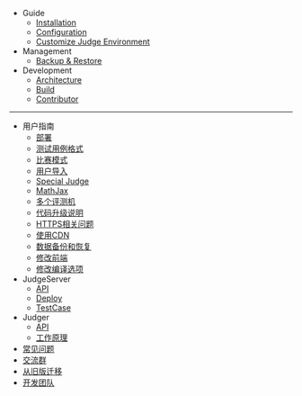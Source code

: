 - Guide
  - [Installation](en/guide/installation.md)
  - [Configuration](en/guide/configuration.md)
  - [Customize Judge Environment](en/guide/judge_language_customization.md)
- Management
  - [Backup & Restore](en/management/backup_and_restore.md)
- Development
  - [Architecture](en/development/architecture.md)
  - [Build](en/development/build.md)
  - [Contributor](en/development/contributor.md)

---

- 用户指南
  - [部署](onlinejudge/guide/deploy.md)
  - [测试用例格式](onlinejudge/guide/test_case.md)
  - [比赛模式](onlinejudge/guide/contest_rule_type.md)
  - [用户导入](onlinejudge/guide/import_users.md)
  - [Special Judge](onlinejudge/guide/special_judge.md)
  - [MathJax](onlinejudge/guide/mathjax.md)
  - [多个评测机](onlinejudge/guide/multi_judge_server.md)
  - [代码升级说明](onlinejudge/guide/upgrade.md)
  - [HTTPS相关问题](onlinejudge/guide/https.md)
  - [使用CDN](onlinejudge/guide/using_cdn.md)
  - [数据备份和恢复](onlinejudge/guide/backup.md)
  - [修改前端](onlinejudge/guide/update_fe.md)
  - [修改编译选项](onlinejudge/guide/update_compile_options.md)
- JudgeServer
  - [API](judgeserver/api.md)
  - [Deploy](judgeserver/deploy.md)
  - [TestCase](judgeserver/testcase.md)
- Judger
  - [API](judger/api.md)
  - [工作原理](judger/how_it_works.md)
- [常见问题](onlinejudge/faq.md)
- [交流群](onlinejudge/guide/qq_group.md)
- [从旧版迁移](onlinejudge/from_old.md)
- [开发团队](onlinejudge/dev-team.md)
